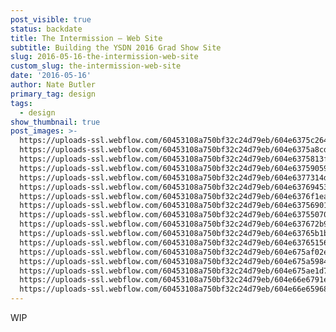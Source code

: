 ```yaml
---
post_visible: true
status: backdate
title: The Intermission – Web Site
subtitle: Building the YSDN 2016 Grad Show Site
slug: 2016-05-16-the-intermission-web-site
custom_slug: the-intermission-web-site
date: '2016-05-16'
author: Nate Butler
primary_tag: design
tags:
  - design
show_thumbnail: true
post_images: >-
  https://uploads-ssl.webflow.com/60453108a750bf32c24d79eb/604e6375c2649a46edb2573c_Screen%20Shot%202021-03-14%20at%2012.20.52%20PM.png;
  https://uploads-ssl.webflow.com/60453108a750bf32c24d79eb/604e6375a8cd2b3924c875dc_Screen%20Shot%202021-03-14%20at%2012.21.21%20PM.png;
  https://uploads-ssl.webflow.com/60453108a750bf32c24d79eb/604e6375813f94411c60df53_Screen%20Shot%202021-03-14%20at%2012.21.34%20PM.png;
  https://uploads-ssl.webflow.com/60453108a750bf32c24d79eb/604e63759059755bc7ce6711_Screen%20Shot%202021-03-14%20at%2012.21.58%20PM.png;
  https://uploads-ssl.webflow.com/60453108a750bf32c24d79eb/604e6377314d35d777ebb03a_Screen%20Shot%202021-03-14%20at%2012.22.30%20PM.png;
  https://uploads-ssl.webflow.com/60453108a750bf32c24d79eb/604e637694532b3a95ad1457_Screen%20Shot%202021-03-14%20at%2012.23.06%20PM.png;
  https://uploads-ssl.webflow.com/60453108a750bf32c24d79eb/604e6376f1ea300ecd12361d_Screen%20Shot%202021-03-14%20at%2012.23.58%20PM.png;
  https://uploads-ssl.webflow.com/60453108a750bf32c24d79eb/604e6375690126f7cfd3f133_Screen%20Shot%202021-03-14%20at%2012.24.23%20PM.png;
  https://uploads-ssl.webflow.com/60453108a750bf32c24d79eb/604e637550708c61e048aec6_Screen%20Shot%202021-03-14%20at%2012.24.44%20PM.png;
  https://uploads-ssl.webflow.com/60453108a750bf32c24d79eb/604e637672b9abc2a25c48a7_Screen%20Shot%202021-03-14%20at%2012.25.16%20PM.png;
  https://uploads-ssl.webflow.com/60453108a750bf32c24d79eb/604e63765b1b30197be86498_Screen%20Shot%202021-03-14%20at%2012.25.45%20PM.png;
  https://uploads-ssl.webflow.com/60453108a750bf32c24d79eb/604e63765156d5ae185439c8_Screen%20Shot%202021-03-14%20at%2012.26.07%20PM.png;
  https://uploads-ssl.webflow.com/60453108a750bf32c24d79eb/604e675af02e1ebd0d37de43_Screen%20Shot%202021-03-14%20at%2012.41.57%20PM.png;
  https://uploads-ssl.webflow.com/60453108a750bf32c24d79eb/604e675a5984ff9bcfd77633_Screen%20Shot%202021-03-14%20at%2012.42.35%20PM.png;
  https://uploads-ssl.webflow.com/60453108a750bf32c24d79eb/604e675ae1d75337740f63c1_Screen%20Shot%202021-03-14%20at%2012.43.08%20PM.png;
  https://uploads-ssl.webflow.com/60453108a750bf32c24d79eb/604e66e6791e7d5f01ca1a50_Screen%20Shot%202021-03-14%20at%2012.28.11%20PM.png;
  https://uploads-ssl.webflow.com/60453108a750bf32c24d79eb/604e66e659681ea0dd3978e4_Screen%20Shot%202021-03-14%20at%2012.29.20%20PM.png
---
```

<p>WIP</p>